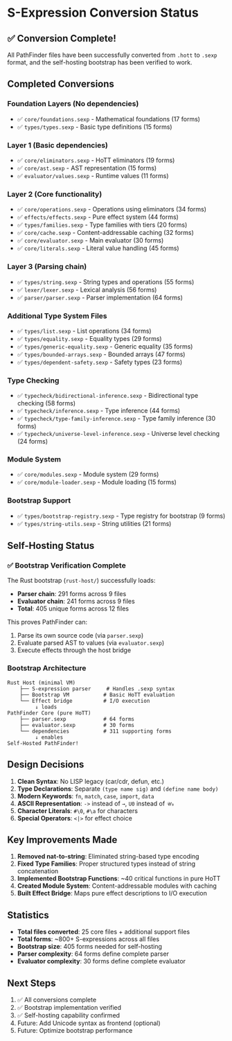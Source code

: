 # S-Expression Conversion Status

## ✅ Conversion Complete!

All PathFinder files have been successfully converted from `.hott` to `.sexp` format, and the self-hosting bootstrap has been verified to work.

## Completed Conversions

### Foundation Layers (No dependencies)
- ✅ `core/foundations.sexp` - Mathematical foundations (17 forms)
- ✅ `types/types.sexp` - Basic type definitions (15 forms)

### Layer 1 (Basic dependencies)
- ✅ `core/eliminators.sexp` - HoTT eliminators (19 forms)
- ✅ `core/ast.sexp` - AST representation (15 forms)
- ✅ `evaluator/values.sexp` - Runtime values (11 forms)

### Layer 2 (Core functionality)
- ✅ `core/operations.sexp` - Operations using eliminators (34 forms)
- ✅ `effects/effects.sexp` - Pure effect system (44 forms)
- ✅ `types/families.sexp` - Type families with tiers (20 forms)
- ✅ `core/cache.sexp` - Content-addressable caching (32 forms)
- ✅ `core/evaluator.sexp` - Main evaluator (30 forms)
- ✅ `core/literals.sexp` - Literal value handling (45 forms)

### Layer 3 (Parsing chain)
- ✅ `types/string.sexp` - String types and operations (55 forms)
- ✅ `lexer/lexer.sexp` - Lexical analysis (56 forms)
- ✅ `parser/parser.sexp` - Parser implementation (64 forms)

### Additional Type System Files
- ✅ `types/list.sexp` - List operations (34 forms)
- ✅ `types/equality.sexp` - Equality types (29 forms)
- ✅ `types/generic-equality.sexp` - Generic equality (35 forms)
- ✅ `types/bounded-arrays.sexp` - Bounded arrays (47 forms)
- ✅ `types/dependent-safety.sexp` - Safety types (23 forms)

### Type Checking
- ✅ `typecheck/bidirectional-inference.sexp` - Bidirectional type checking (58 forms)
- ✅ `typecheck/inference.sexp` - Type inference (44 forms)
- ✅ `typecheck/type-family-inference.sexp` - Type family inference (30 forms)
- ✅ `typecheck/universe-level-inference.sexp` - Universe level checking (24 forms)

### Module System
- ✅ `core/modules.sexp` - Module system (29 forms)
- ✅ `core/module-loader.sexp` - Module loading (15 forms)

### Bootstrap Support
- ✅ `types/bootstrap-registry.sexp` - Type registry for bootstrap (9 forms)
- ✅ `types/string-utils.sexp` - String utilities (21 forms)

## Self-Hosting Status

### ✅ Bootstrap Verification Complete

The Rust bootstrap (`rust-host/`) successfully loads:
- **Parser chain**: 291 forms across 9 files
- **Evaluator chain**: 241 forms across 9 files
- **Total**: 405 unique forms across 12 files

This proves PathFinder can:
1. Parse its own source code (via `parser.sexp`)
2. Evaluate parsed AST to values (via `evaluator.sexp`)
3. Execute effects through the host bridge

### Bootstrap Architecture

```
Rust Host (minimal VM)
    ├── S-expression parser     # Handles .sexp syntax
    ├── Bootstrap VM           # Basic HoTT evaluation
    └── Effect bridge          # I/O execution
         ↓ loads
PathFinder Core (pure HoTT)
    ├── parser.sexp            # 64 forms
    ├── evaluator.sexp         # 30 forms
    └── dependencies           # 311 supporting forms
         ↓ enables
Self-Hosted PathFinder!
```

## Design Decisions

1. **Clean Syntax**: No LISP legacy (car/cdr, defun, etc.)
2. **Type Declarations**: Separate `(type name sig)` and `(define name body)`
3. **Modern Keywords**: `fn`, `match`, `case`, `import`, `data`
4. **ASCII Representation**: `->` instead of `→`, `U0` instead of `𝒰₀`
5. **Character Literals**: `#\0`, `#\a` for characters
6. **Special Operators**: `<|>` for effect choice

## Key Improvements Made

1. **Removed nat-to-string**: Eliminated string-based type encoding
2. **Fixed Type Families**: Proper structured types instead of string concatenation
3. **Implemented Bootstrap Functions**: ~40 critical functions in pure HoTT
4. **Created Module System**: Content-addressable modules with caching
5. **Built Effect Bridge**: Maps pure effect descriptions to I/O execution

## Statistics

- **Total files converted**: 25 core files + additional support files
- **Total forms**: ~800+ S-expressions across all files
- **Bootstrap size**: 405 forms needed for self-hosting
- **Parser complexity**: 64 forms define complete parser
- **Evaluator complexity**: 30 forms define complete evaluator

## Next Steps

1. ✅ All conversions complete
2. ✅ Bootstrap implementation verified
3. ✅ Self-hosting capability confirmed
4. Future: Add Unicode syntax as frontend (optional)
5. Future: Optimize bootstrap performance